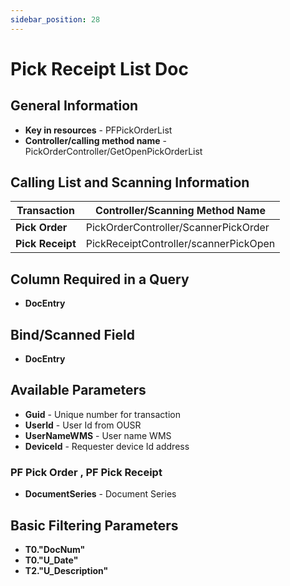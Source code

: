 ```yaml
---
sidebar_position: 28
---
```


# Pick Receipt List Doc

## General Information

- **Key in resources** - PFPickOrderList
- **Controller/calling method name** - PickOrderController/GetOpenPickOrderList

## Calling List and Scanning Information

| Transaction | Controller/Scanning Method Name |
| --- | --- |
| **Pick Order** | PickOrderController/ScannerPickOrder |
| **Pick Receipt** | PickReceiptController/scannerPickOpen |

## Column Required in a Query

- **DocEntry**

## Bind/Scanned Field

- **DocEntry**

## Available Parameters

- **Guid** - Unique number for transaction
- **UserId** - User Id from OUSR
- **UserNameWMS** - User name WMS
- **DeviceId** - Requester device Id address

### PF Pick Order , PF Pick Receipt

- **DocumentSeries** - Document Series

## Basic Filtering Parameters

- **T0."DocNum"**
- **T0."U_Date"**
- **T2."U_Description"**
